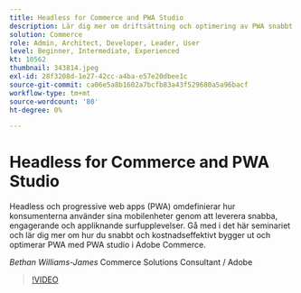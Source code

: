 ```yaml
---
title: Headless for Commerce and PWA Studio
description: Lär dig mer om driftsättning och optimering av PWA snabbt och kostnadseffektivt med PWA studio i Adobe Commerce
solution: Commerce
role: Admin, Architect, Developer, Leader, User
level: Beginner, Intermediate, Experienced
kt: 10562
thumbnail: 343814.jpeg
exl-id: 28f3208d-1e27-42cc-a4ba-e57e20dbee1c
source-git-commit: ca06e5a8b1602a7bcfb83a43f529680a5a96bacf
workflow-type: tm+mt
source-wordcount: '80'
ht-degree: 0%

---
```


# Headless for Commerce and PWA Studio

Headless och progressive web apps (PWA) omdefinierar hur konsumenterna använder sina mobilenheter genom att leverera snabba, engagerande och appliknande surfupplevelser. Gå med i det här seminariet och lär dig mer om hur du snabbt och kostnadseffektivt bygger ut och optimerar PWA med PWA studio i Adobe Commerce.

*Bethan Williams-James* Commerce Solutions Consultant / Adobe

>[!VIDEO](https://video.tv.adobe.com/v/343814/?quality=12&learn=on)
